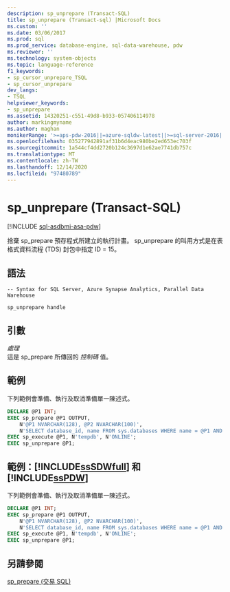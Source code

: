 ```yaml
---
description: sp_unprepare (Transact-SQL)
title: sp_unprepare (Transact-sql) |Microsoft Docs
ms.custom: ''
ms.date: 03/06/2017
ms.prod: sql
ms.prod_service: database-engine, sql-data-warehouse, pdw
ms.reviewer: ''
ms.technology: system-objects
ms.topic: language-reference
f1_keywords:
- sp_cursor_unprepare_TSQL
- sp_cursor_unprepare
dev_langs:
- TSQL
helpviewer_keywords:
- sp_unprepare
ms.assetid: 14320251-c551-49d8-b933-057406114978
author: markingmyname
ms.author: maghan
monikerRange: '>=aps-pdw-2016||=azure-sqldw-latest||>=sql-server-2016||>=sql-server-linux-2017||=azuresqldb-mi-current'
ms.openlocfilehash: 035277942891af31b6d4eac980be2ed653ec703f
ms.sourcegitcommit: 1a544cf4dd2720b124c3697d1e62ae7741db757c
ms.translationtype: MT
ms.contentlocale: zh-TW
ms.lasthandoff: 12/14/2020
ms.locfileid: "97480789"
---
```

# <a name="sp_unprepare-transact-sql"></a>sp_unprepare (Transact-SQL)
[!INCLUDE [sql-asdbmi-asa-pdw](../../includes/applies-to-version/sql-asdbmi-asa-pdw.md)]

  捨棄 sp_prepare 預存程式所建立的執行計畫。 sp_unprepare 的叫用方式是在表格式資料流程 (TDS) 封包中指定 ID = 15。  
  
## <a name="syntax"></a>語法  
  
```syntaxsql  
-- Syntax for SQL Server, Azure Synapse Analytics, Parallel Data Warehouse  
  
sp_unprepare handle           
```  
  
## <a name="arguments"></a>引數  
 *處理*  
 這是 sp_prepare 所傳回的 *控制碼* 值。  
  
## <a name="examples"></a>範例  
 下列範例會準備、執行及取消準備單一陳述式。  
  
```SQL  
DECLARE @P1 INT;  
EXEC sp_prepare @P1 OUTPUT,   
    N'@P1 NVARCHAR(128), @P2 NVARCHAR(100)',  
    N'SELECT database_id, name FROM sys.databases WHERE name = @P1 AND state_desc = @P2';  
EXEC sp_execute @P1, N'tempdb', N'ONLINE';  
EXEC sp_unprepare @P1;  
```  
  
## <a name="examples-sssdwfull-and-sspdw"></a>範例：[!INCLUDE[ssSDWfull](../../includes/sssdwfull-md.md)] 和 [!INCLUDE[ssPDW](../../includes/sspdw-md.md)]  
 下列範例會準備、執行及取消準備單一陳述式。  
  
```SQL  
DECLARE @P1 INT;  
EXEC sp_prepare @P1 OUTPUT,   
    N'@P1 NVARCHAR(128), @P2 NVARCHAR(100)',  
    N'SELECT database_id, name FROM sys.databases WHERE name = @P1 AND state_desc = @P2';  
EXEC sp_execute @P1, N'tempdb', N'ONLINE';  
EXEC sp_unprepare @P1;  
```  
  
## <a name="see-also"></a>另請參閱  
 [sp_prepare &#40;交易 SQL&#41;](../../relational-databases/system-stored-procedures/sp-prepare-transact-sql.md)   

